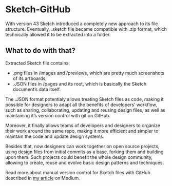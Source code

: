 # Sketch-GitHub

With version 43 Sketch introduced a completely new approach to its file structure. Eventually, .sketch file became compatible with .zip format, which technically allowed it to be extracted into a folder.

## What to do with that?

Extracted Sketch file contains:
* .png files in /images and /previews, which are pretty much screenshots of its artboards;
* .JSON files in /pages and its root, which is basically the Sketch document’s data itself.

The .JSON format potentialy allows treating Sketch files as code, making it possible for designers to adapt all the benefits of developers’ workflow, such as sharing, collaborating, updating and reusing design files, as well as maintaining it’s version control with git on GitHub.

Moreover, it finally allows teams of developers and designers to organize their work around the same repo, making it more efficient and simpler to maintain the code and update design systems.

Besides that, now designers can work together on open source projects, using design files from initial commits as a base, forking them and building upon them. Such projects could benefit the whole design community, allowing to create, reuse and evolve basic design patterns and techniques.

Read more about manual version control for Sketch files with GitHub described in [my article](https://medium.com/@zhurankov/workflows-manual-version-control-for-sketch-files-with-github-df8e04f1571c)
on Medium. 
